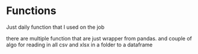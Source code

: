# Functions
Just daily function that I used on the job

there are multiple function that are just wrapper from pandas. and couple of algo for reading in all csv and xlsx in a folder to a dataframe
